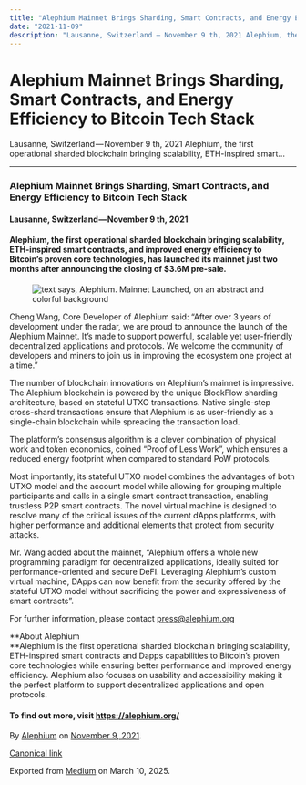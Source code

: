 ```yaml
---
title: "Alephium Mainnet Brings Sharding, Smart Contracts, and Energy Efficiency to Bitcoin Tech Stack"
date: "2021-11-09"
description: "Lausanne, Switzerland — November 9 th, 2021 Alephium, the first operational sharded blockchain bringing scalability, ETH-inspired smart…"
---
```


<div>

# Alephium Mainnet Brings Sharding, Smart Contracts, and Energy Efficiency to Bitcoin Tech Stack

</div>

<div class="section p-summary" field="subtitle">

Lausanne, Switzerland — November 9 th, 2021 Alephium, the first operational sharded blockchain bringing scalability, ETH-inspired smart…

</div>

<div class="section e-content" field="body">

<div id="8bcd" class="section section section--body section--first section--last">

<div class="section-divider">

------------------------------------------------------------------------

</div>

<div class="section-content">

<div class="section-inner sectionLayout--insetColumn">

### Alephium Mainnet Brings Sharding, Smart Contracts, and Energy Efficiency to Bitcoin Tech Stack

#### **Lausanne, Switzerland — November 9 th, 2021**

#### Alephium, the first operational sharded blockchain bringing scalability, ETH-inspired smart contracts, and improved energy efficiency to Bitcoin’s proven core technologies, has launched its mainnet just two months after announcing the closing of \$3.6M pre-sale.

<figure id="c9b7" class="graf graf--figure graf-after--h4">
<img src="https://cdn-images-1.medium.com/max/800/1*moc4UEhHE7YTYzvknHJD0Q.jpeg" class="graf-image" data-image-id="1*moc4UEhHE7YTYzvknHJD0Q.jpeg" data-width="768" data-height="408" data-is-featured="true" alt="text says, Alephium. Mainnet Launched, on an abstract and colorful background" />
</figure>

Cheng Wang, Core Developer of Alephium said: “After over 3 years of development under the radar, we are proud to announce the launch of the Alephium Mainnet. It’s made to support powerful, scalable yet user-friendly decentralized applications and protocols. We welcome the community of developers and miners to join us in improving the ecosystem one project at a time.”

The number of blockchain innovations on Alephium’s mainnet is impressive. The Alephium blockchain is powered by the unique BlockFlow sharding architecture, based on stateful UTXO transactions. Native single-step cross-shard transactions ensure that Alephium is as user-friendly as a single-chain blockchain while spreading the transaction load.

The platform’s consensus algorithm is a clever combination of physical work and token economics, coined “Proof of Less Work”, which ensures a reduced energy footprint when compared to standard PoW protocols.

Most importantly, its stateful UTXO model combines the advantages of both UTXO model and the account model while allowing for grouping multiple participants and calls in a single smart contract transaction, enabling trustless P2P smart contracts. The novel virtual machine is designed to resolve many of the critical issues of the current dApps platforms, with higher performance and additional elements that protect from security attacks.

Mr. Wang added about the mainnet, “Alephium offers a whole new programming paradigm for decentralized applications, ideally suited for performance-oriented and secure DeFI. Leveraging Alephium’s custom virtual machine, DApps can now benefit from the security offered by the stateful UTXO model without sacrificing the power and expressiveness of smart contracts”.

For further information, please contact <a href="mailto:press@alephium.org" class="markup--anchor markup--p-anchor" data-href="mailto:press@alephium.org" target="_blank">press@alephium.org</a>

**About Alephium  
**Alephium is the first operational sharded blockchain bringing scalability, ETH-inspired smart contracts and Dapps capabilities to Bitcoin’s proven core technologies while ensuring better performance and improved energy efficiency. Alephium also focuses on usability and accessibility making it the perfect platform to support decentralized applications and open protocols.

#### To find out more, visit <a href="https://alephium.org/" class="markup--anchor markup--h4-anchor" data-href="https://alephium.org/" rel="noopener" target="_blank">https://alephium.org/</a>

</div>

</div>

</div>

</div>

By <a href="https://medium.com/@alephium" class="p-author h-card">Alephium</a> on [November 9, 2021](https://medium.com/p/a255183aa50b).

<a href="https://medium.com/@alephium/alephium-mainnet-brings-sharding-smart-contracts-and-energy-efficiency-to-bitcoin-tech-stack-a255183aa50b" class="p-canonical">Canonical link</a>

Exported from [Medium](https://medium.com) on March 10, 2025.
